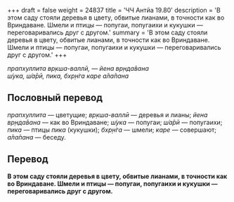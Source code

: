 +++
draft = false
weight = 24837
title = 'ЧЧ Антйа 19.80'
description = 'В этом саду стояли деревья в цвету, обвитые лианами, в точности как во Вриндаване. Шмели и птицы — попугаи, попугаихи и кукушки — переговаривались друг с другом.'
summary = 'В этом саду стояли деревья в цвету, обвитые лианами, в точности как во Вриндаване. Шмели и птицы — попугаи, попугаихи и кукушки — переговаривались друг с другом.'
+++

_прапхуллита вр̣кша-валлӣ, — йена вр̣нда̄вана  
ш́ука, ш́а̄рӣ, пика, бхр̣н̇га каре а̄ла̄пана_

## Пословный перевод

_прапхуллита_ — цветущие; _вр̣кша_\-_валлӣ_ — деревья и лианы; _йена_ _вр̣нда̄вана_ — как во Вриндаване; _ш́ука_ — попугаи; _ш́а̄рӣ_ — попугаихи; _пика_ — птицы _пика_ (кукушки); _бхр̣н̇га_ — шмели; _каре_ — совершают; _а̄ла̄пана_ — беседу.

## Перевод

**В этом саду стояли деревья в цвету, обвитые лианами, в точности как во Вриндаване. Шмели и птицы — попугаи, попугаихи и кукушки — переговаривались друг с другом.**
